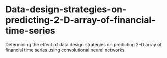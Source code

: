 # Data-design-strategies-on-predicting-2-D-array-of-financial-time-series
Determining the effect of data design strategies on predicting 2-D array of financial time series using convolutional neural networks
